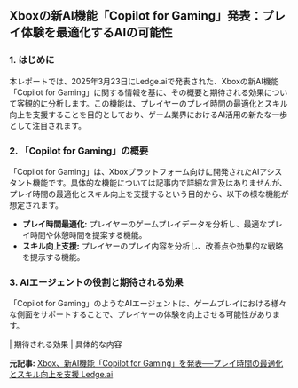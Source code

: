 ## Xboxの新AI機能「Copilot for Gaming」発表：プレイ体験を最適化するAIの可能性

### 1. はじめに

本レポートでは、2025年3月23日にLedge.aiで発表された、Xboxの新AI機能「Copilot for Gaming」に関する情報を基に、その概要と期待される効果について客観的に分析します。この機能は、プレイヤーのプレイ時間の最適化とスキル向上を支援することを目的としており、ゲーム業界におけるAI活用の新たな一歩として注目されます。

### 2. 「Copilot for Gaming」の概要

「Copilot for Gaming」は、Xboxプラットフォーム向けに開発されたAIアシスタント機能です。具体的な機能については記事内で詳細な言及はありませんが、プレイ時間の最適化とスキル向上を支援するという目的から、以下の様な機能が想定されます。

* **プレイ時間最適化:** プレイヤーのゲームプレイデータを分析し、最適なプレイ時間や休憩時間を提案する機能。
* **スキル向上支援:** プレイヤーのプレイ内容を分析し、改善点や効果的な戦略を提示する機能。

### 3. AIエージェントの役割と期待される効果

「Copilot for Gaming」のようなAIエージェントは、ゲームプレイにおける様々な側面をサポートすることで、プレイヤーの体験を向上させる可能性があります。

| 期待される効果 | 具体的な内容 

**元記事:** [Xbox、新AI機能「Copilot for Gaming」を発表──プレイ時間の最適化とスキル向上を支援 Ledge.ai](https://ledge.ai/articles/xbox_ai_copilot_gaming_assistant)